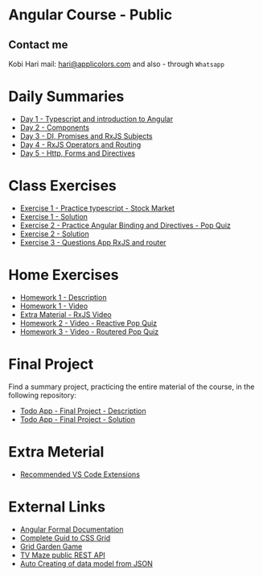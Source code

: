 # Angular Course - Public
## Contact me
Kobi Hari
mail: hari@applicolors.com
and also - through `Whatsapp`

# Daily Summaries
* [Day 1 - Typescript and introduction to Angular](https://github.com/kobi2294/Course-032020-Public-Angular/wiki/Day-1---Typescript-and-introduction-to-Angular)
* [Day 2 - Components](https://github.com/kobi2294/Course-032020-Public-Angular/wiki/Day-2---Components)
* [Day 3 - DI, Promises and RxJS Subjects](https://github.com/kobi2294/Course-032020-Public-Angular/wiki/Day-3-DI-Promises-and-RxJS)
* [Day 4 - RxJS Operators and Routing](https://github.com/kobi2294/Course-032020-Public-Angular/wiki/Day-4-RxJS-Operators-and-Routing)
* [Day 5 - Http, Forms and Directives](https://github.com/kobi2294/Course-032020-Public-Angular/wiki/Day-5-Http-Forms-and-Directives)

# Class Exercises
* [Exercise 1 - Practice typescript - Stock Market](https://github.com/kobi2294/Course-032020-Public-Angular/wiki/Exercise-1---Typescript-Stock-Market)
* [Exercise 1 - Solution](https://github.com/kobi2294/Course-032020-Public-Angular/tree/master/Day%2001/ex1-market)
* [Exercise 2 - Practice Angular Binding and Directives - Pop Quiz](https://github.com/kobi2294/Course-032020-Public-Angular/wiki/Exercise-2-Pop-Quiz)
* [Exercise 2 - Solution](https://github.com/kobi2294/Course-032020-Public-Angular/tree/master/Day%2002/ex2-pop-quiz)
* [Exercise 3 - Questions App RxJS and router](https://github.com/kobi2294/Course-032020-Public-Angular/wiki/Exercise-3-Questions-App)

# Home Exercises
* [Homework 1 - Description](https://www.dropbox.com/s/rkhx8ge3lj5um6t/Description.pptx?dl=0)
* [Homework 1 - Video](https://www.dropbox.com/s/8ybqibl7geul9bm/Solution.mp4?dl=0)
* [Extra Material - RxJS Video](https://www.dropbox.com/s/05vsshf61oh5p1y/Reactive%20X.mp4?dl=0)
* [Homework 2 - Video - Reactive Pop Quiz](https://www.dropbox.com/s/n9502wwpvlmrgbr/reactive%20pop%20quiz%20solution.mp4?dl=0)
* [Homework 3 - Video - Routered Pop Quiz]()

# Final Project
Find a summary project, practicing the entire material of the course, in the following repository:
* [Todo App - Final Project - Description](https://github.com/kobi2294/AngularSamples/blob/master/src/todo-app/README.md)
* [Todo App - Final Project - Solution](https://github.com/kobi2294/AngularSamples/tree/master/src/todo-app)

# Extra Meterial 
* [Recommended VS Code Extensions](https://github.com/kobi2294/Course-032020-Public-Angular/wiki/Recommended-Extensions)

# External Links
* [Angular Formal Documentation](https://angular.io/)
* [Complete Guid to CSS Grid](https://css-tricks.com/snippets/css/complete-guide-grid/)
* [Grid Garden Game](https://cssgridgarden.com/)
* [TV Maze public REST API](https://www.tvmaze.com/api)
* [Auto Creating of data model from JSON](https://app.quicktype.io/)

